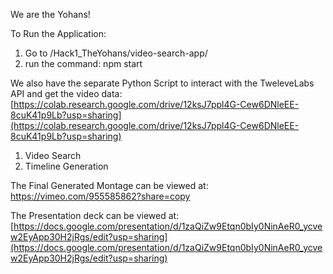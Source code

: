 We are the Yohans!

To Run the Application:
1. Go to /Hack1_TheYohans/video-search-app/
2. run the command: npm start

We also have the separate Python Script to interact with the TweleveLabs API and get the video data:
[https://colab.research.google.com/drive/12ksJ7ppl4G-Cew6DNleEE-8cuK41p9Lb?usp=sharing](https://colab.research.google.com/drive/12ksJ7ppl4G-Cew6DNleEE-8cuK41p9Lb?usp=sharing)

1. Video Search 
2. Timeline Generation

The Final Generated Montage can be viewed at: 
[https://vimeo.com/955585862?share=copy ](https://vimeo.com/955596008?share=copy)

The Presentation deck can be viewed at:
[https://docs.google.com/presentation/d/1zaQiZw9Etqn0bIy0NinAeR0_ycvew2EyApp30H2jRgs/edit?usp=sharing](https://docs.google.com/presentation/d/1zaQiZw9Etqn0bIy0NinAeR0_ycvew2EyApp30H2jRgs/edit?usp=sharing)

